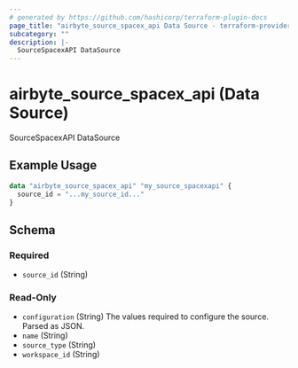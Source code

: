 ```yaml
---
# generated by https://github.com/hashicorp/terraform-plugin-docs
page_title: "airbyte_source_spacex_api Data Source - terraform-provider-airbyte"
subcategory: ""
description: |-
  SourceSpacexAPI DataSource
---
```


# airbyte_source_spacex_api (Data Source)

SourceSpacexAPI DataSource

## Example Usage

```terraform
data "airbyte_source_spacex_api" "my_source_spacexapi" {
  source_id = "...my_source_id..."
}
```

<!-- schema generated by tfplugindocs -->
## Schema

### Required

- `source_id` (String)

### Read-Only

- `configuration` (String) The values required to configure the source. Parsed as JSON.
- `name` (String)
- `source_type` (String)
- `workspace_id` (String)
